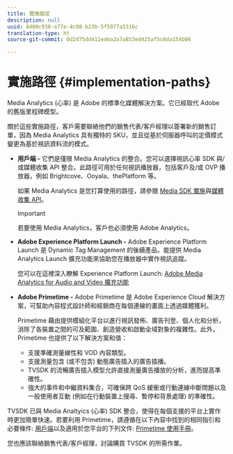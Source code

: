 ```yaml
---
title: 實施路徑
description: null
uuid: 8400c938-e77e-4c88-b23b-5f5977a5316c
translation-type: ht
source-git-commit: 0d2d75dd411edea2a7a853ed425af5c6da154b06

---
```



# 實施路徑 {#implementation-paths}

Media Analytics (心率) 是 Adobe 的標準化媒體解決方案。它已經取代 Adobe 的舊版里程碑模型。

關於這些實施路徑，客戶需要聯絡他們的銷售代表/客戶經理以簽署新的銷售訂單，因為 Media Analytics 具有獨特的 SKU，並且從基於伺服器呼叫的定價模式變更為基於視訊資料流的模式。

* **用戶端 -** 它們是僅限 Media Analytics 的整合。您可以選擇視訊心率 SDK 與/或媒體收集 API 整合。此路徑可用於任何視訊播放器，包括客戶及/或 OVP 播放器，例如 Brightcove、Ooyala、thePlatform 等。

   如果 Media Analytics 是您打算使用的路徑，請參閱 [Media SDK 實施](/help/sdk-implement/setup/setup-overview.md)與[媒體收集 API](/help/media-collection-api/mc-api-overview.md)。

   >[!IMPORTANT]
   >
   >若要使用 Media Analytics，客戶也必須使用 Adobe Analytics。

* **Adobe Experience Platform Launch -** Adobe Experience Platform Launch 是 Dynamic Tag Management 的後續產品，能提供 Media Analytics Launch 擴充功能來協助您在播放器中實作視訊追蹤。

   您可以在這裡深入瞭解 Experience Platform Launch: [Adobe Media Analytics for Audio and Video 擴充功能](https://docs.adobe.com/content/help/zh-Hant/launch/using/extensions-ref/adobe-extension/media-analytics-extension/overview.html)
* **Adobe Primetime -** Adobe Primetime 是 Adobe Experience Cloud 解決方案，可幫助內容程式設計師和經銷商在每個連線的畫面上透過媒體獲利。

   Primetime 藉由提供模組化平台以進行視訊發佈、廣告刊登、個人化和分析，消除了各裝置之間的可及範圍、創造營收和啟動全域對象的複雜性。此外，Primetime 也提供了以下解決方案和值：

   * 支援準確測量線性和 VOD 內容類型。
   * 支援測量包含 (或不包含) 動態廣告插入的廣告插播。
   * TVSDK 的流暢廣告插入模型允許直接測量廣告播放的分析，進而提高準確性。
   * 強大的事件和中繼資料集合，可確保跨 QoS 緩衝或行動連線中斷問題以及一般使用者互動 (例如在行動裝置上搜尋、暫停和背景處理) 的準確性。
<!--
   * Integrated support for Nielsen DTVR (linear) with ID3 metadata and DCR with CMS metadata.
-->

TVSDK 已與 Media Analtyics (心率) SDK 整合，使得在每個支援的平台上實作時更加簡單快速。<!--Primetime also supports the partnership with Nielsen.-->若要利用 Primetime，請遵循在以下內容中找到的相同指引和必要條件: [用戶端](/help/intro-to-ava/implementation-paths/client-side-path.md)以及適用於您平台的下列文件: [Primetime 使用手冊](https://helpx.adobe.com/tw/primetime/user-guide.html)。

您也應該聯絡銷售代表/客戶經理，討論購買 TVSDK 的所需作業。
